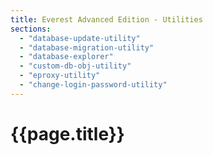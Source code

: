 ```yaml
---
title: Everest Advanced Edition - Utilities
sections:
  - "database-update-utility"
  - "database-migration-utility"
  - "database-explorer"
  - "custom-db-obj-utility"
  - "eproxy-utility"
  - "change-login-password-utility"
---
```

# {{page.title}}
